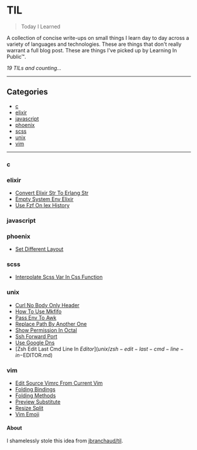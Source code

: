 <h1>TIL</h1>

> Today I Learned

A collection of concise write-ups on small things I learn day to day across a
variety of languages and technologies. These are things that don't really
warrant a full blog post. These are things I've picked up by Learning In Public™.

_19 TILs and counting..._


---


<h2>Categories</h2>

* [c](#c)
* [elixir](#elixir)
* [javascript](#javascript)
* [phoenix](#phoenix)
* [scss](#scss)
* [unix](#unix)
* [vim](#vim)


---


<h3 id="c">c</h3>


<h3 id="elixir">elixir</h3>

- [Convert Elixir Str To Erlang Str](elixir/convert-elixir-str-to-erlang-str.md)
- [Empty System Env Elixir](elixir/empty-system-env-elixir.md)
- [Use Fzf On Iex History](elixir/use-fzf-on-iex-history.md)

<h3 id="javascript">javascript</h3>


<h3 id="phoenix">phoenix</h3>

- [Set Different Layout](phoenix/set-different-layout.md)

<h3 id="scss">scss</h3>

- [Interpolate Scss Var In Css Function](scss/interpolate-scss-var-in-css-function.md)

<h3 id="unix">unix</h3>

- [Curl No Body Only Header](unix/curl-no-body-only-header.md)
- [How To Use Mkfifo](unix/how-to-use-mkfifo.md)
- [Pass Env To Awk](unix/pass-env-to-awk.md)
- [Replace Path By Another One](unix/replace-PATH-by-another-one.md)
- [Show Permission In Octal](unix/show-permission-in-octal.md)
- [Ssh Forward Port](unix/ssh-forward-port.md)
- [Use Google Dns](unix/use-google-dns.md)
- [Zsh Edit Last Cmd Line In $Editor](unix/zsh-edit-last-cmd-line-in-$EDITOR.md)

<h3 id="vim">vim</h3>

- [Edit Source Vimrc From Current Vim](vim/edit-source-vimrc-from-current-vim.md)
- [Folding Bindings](vim/folding-bindings.md)
- [Folding Methods](vim/folding-methods.md)
- [Preview Substitute](vim/preview-substitute.md)
- [Resize Split](vim/resize-split.md)
- [Vim Emoji](vim/vim-emoji.md)


<h4>About</h4>

I shamelessly stole this idea from
[jbranchaud/til](https://github.com/jbranchaud/til).
